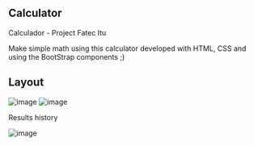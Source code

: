 ## Calculator

Calculador - Project Fatec Itu

Make simple math using this calculator developed with HTML, CSS and using the BootStrap components ;)

## Layout

![image](https://user-images.githubusercontent.com/62905577/111707520-f5db7d00-8822-11eb-9277-afd40b532ed7.png)
![image](https://user-images.githubusercontent.com/62905577/111707565-0db30100-8823-11eb-9842-73e684d45c6b.png)

Results history

![image](https://user-images.githubusercontent.com/62905577/111707639-33400a80-8823-11eb-9002-b72f42ee32f5.png)





